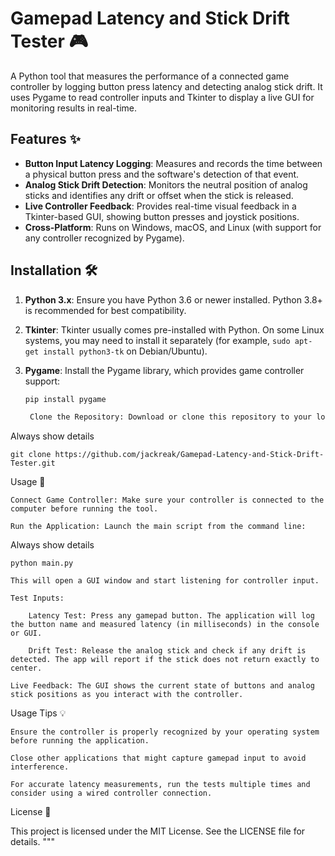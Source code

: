 # Gamepad Latency and Stick Drift Tester 🎮

A Python tool that measures the performance of a connected game controller by logging button press latency and detecting analog stick drift. It uses Pygame to read controller inputs and Tkinter to display a live GUI for monitoring results in real-time.

## Features ✨

- **Button Input Latency Logging**: Measures and records the time between a physical button press and the software's detection of that event.
- **Analog Stick Drift Detection**: Monitors the neutral position of analog sticks and identifies any drift or offset when the stick is released.
- **Live Controller Feedback**: Provides real-time visual feedback in a Tkinter-based GUI, showing button presses and joystick positions.
- **Cross-Platform**: Runs on Windows, macOS, and Linux (with support for any controller recognized by Pygame).

## Installation 🛠️

1. **Python 3.x**: Ensure you have Python 3.6 or newer installed. Python 3.8+ is recommended for best compatibility.
2. **Tkinter**: Tkinter usually comes pre-installed with Python. On some Linux systems, you may need to install it separately (for example, `sudo apt-get install python3-tk` on Debian/Ubuntu).
3. **Pygame**: Install the Pygame library, which provides game controller support:

   ```bash
   pip install pygame

    Clone the Repository: Download or clone this repository to your local machine:

Always show details

    git clone https://github.com/jackreak/Gamepad-Latency-and-Stick-Drift-Tester.git

Usage 🚀

    Connect Game Controller: Make sure your controller is connected to the computer before running the tool.

    Run the Application: Launch the main script from the command line:

Always show details

    python main.py

    This will open a GUI window and start listening for controller input.

    Test Inputs:

        Latency Test: Press any gamepad button. The application will log the button name and measured latency (in milliseconds) in the console or GUI.

        Drift Test: Release the analog stick and check if any drift is detected. The app will report if the stick does not return exactly to center.

    Live Feedback: The GUI shows the current state of buttons and analog stick positions as you interact with the controller.


Usage Tips 💡

    Ensure the controller is properly recognized by your operating system before running the application.

    Close other applications that might capture gamepad input to avoid interference.

    For accurate latency measurements, run the tests multiple times and consider using a wired controller connection.

License 📜

This project is licensed under the MIT License. See the LICENSE file for details. """
